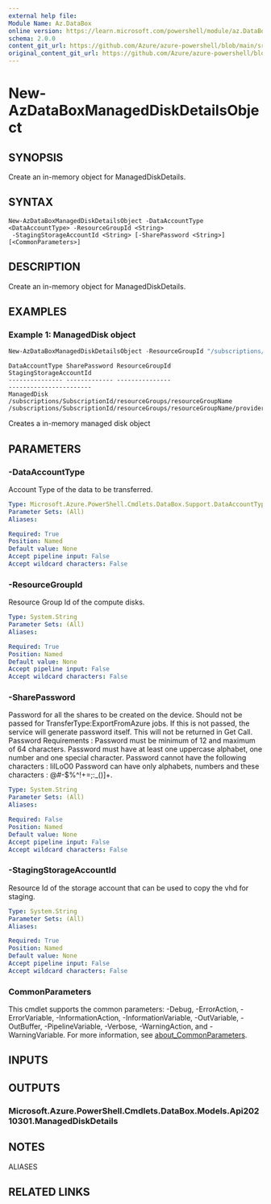 ```yaml
---
external help file: 
Module Name: Az.DataBox
online version: https://learn.microsoft.com/powershell/module/az.DataBox/new-AzDataBoxManagedDiskDetailsObject
schema: 2.0.0
content_git_url: https://github.com/Azure/azure-powershell/blob/main/src/DataBox/help/New-AzDataBoxManagedDiskDetailsObject.md
original_content_git_url: https://github.com/Azure/azure-powershell/blob/main/src/DataBox/help/New-AzDataBoxManagedDiskDetailsObject.md
---
```


# New-AzDataBoxManagedDiskDetailsObject

## SYNOPSIS
Create an in-memory object for ManagedDiskDetails.

## SYNTAX

```
New-AzDataBoxManagedDiskDetailsObject -DataAccountType <DataAccountType> -ResourceGroupId <String>
 -StagingStorageAccountId <String> [-SharePassword <String>] [<CommonParameters>]
```

## DESCRIPTION
Create an in-memory object for ManagedDiskDetails.

## EXAMPLES

### Example 1: ManagedDisk object 
```powershell
New-AzDataBoxManagedDiskDetailsObject -ResourceGroupId "/subscriptions/SubscriptionId/resourceGroups/resourceGroupName" -StagingStorageAccountId "/subscriptions/SubscriptionId/resourceGroups/resourceGroupName/providers/Microsoft.Storage/storageAccounts/stagingAccountName" -DataAccountType "ManagedDisk"
```

```output
DataAccountType SharePassword ResourceGroupId                                                StagingStorageAccountId                                                                                                      
--------------- ------------- ---------------                                                -----------------------                                                                                                      
ManagedDisk                   /subscriptions/SubscriptionId/resourceGroups/resourceGroupName /subscriptions/SubscriptionId/resourceGroups/resourceGroupName/providers/Microsoft.Storage/storageAccounts/stagingAccountName
```
Creates a in-memory managed disk object

## PARAMETERS

### -DataAccountType
Account Type of the data to be transferred.

```yaml
Type: Microsoft.Azure.PowerShell.Cmdlets.DataBox.Support.DataAccountType
Parameter Sets: (All)
Aliases:

Required: True
Position: Named
Default value: None
Accept pipeline input: False
Accept wildcard characters: False
```

### -ResourceGroupId
Resource Group Id of the compute disks.

```yaml
Type: System.String
Parameter Sets: (All)
Aliases:

Required: True
Position: Named
Default value: None
Accept pipeline input: False
Accept wildcard characters: False
```

### -SharePassword
Password for all the shares to be created on the device.
Should not be passed for TransferType:ExportFromAzure jobs.
If this is not passed, the service will generate password itself.
This will not be returned in Get Call.
Password Requirements :  Password must be minimum of 12 and maximum of 64 characters.
Password must have at least one uppercase alphabet, one number and one special character.
Password cannot have the following characters : IilLoO0 Password can have only alphabets, numbers and these characters : @#\-$%^!+=;:_()]+.

```yaml
Type: System.String
Parameter Sets: (All)
Aliases:

Required: False
Position: Named
Default value: None
Accept pipeline input: False
Accept wildcard characters: False
```

### -StagingStorageAccountId
Resource Id of the storage account that can be used to copy the vhd for staging.

```yaml
Type: System.String
Parameter Sets: (All)
Aliases:

Required: True
Position: Named
Default value: None
Accept pipeline input: False
Accept wildcard characters: False
```

### CommonParameters
This cmdlet supports the common parameters: -Debug, -ErrorAction, -ErrorVariable, -InformationAction, -InformationVariable, -OutVariable, -OutBuffer, -PipelineVariable, -Verbose, -WarningAction, and -WarningVariable. For more information, see [about_CommonParameters](http://go.microsoft.com/fwlink/?LinkID=113216).

## INPUTS

## OUTPUTS

### Microsoft.Azure.PowerShell.Cmdlets.DataBox.Models.Api20210301.ManagedDiskDetails

## NOTES

ALIASES

## RELATED LINKS

